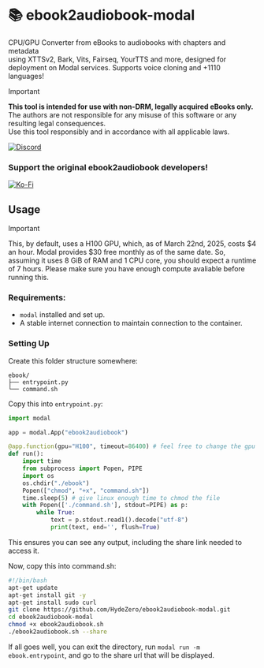 # 📚 ebook2audiobook-modal
CPU/GPU Converter from eBooks to audiobooks with chapters and metadata<br/>
using XTTSv2, Bark, Vits, Fairseq, YourTTS and more, designed for deployment on Modal services. Supports voice cloning and +1110 languages!
> [!IMPORTANT]
**This tool is intended for use with non-DRM, legally acquired eBooks only.** <br>
The authors are not responsible for any misuse of this software or any resulting legal consequences. <br>
Use this tool responsibly and in accordance with all applicable laws.

[![Discord](https://dcbadge.limes.pink/api/server/https://discord.gg/63Tv3F65k6)](https://discord.gg/63Tv3F65k6)

### Support the original ebook2audiobook developers!
[![Ko-Fi](https://img.shields.io/badge/Ko--fi-F16061?style=for-the-badge&logo=ko-fi&logoColor=white)](https://ko-fi.com/athomasson2) 

## Usage

> [!IMPORTANT]
This, by default, uses a H100 GPU, which, as of March 22nd, 2025, costs $4 an hour. Modal provides $30 free monthly as of the same date. So, assuming it uses 8 GiB of RAM and 1 CPU core, you should expect a runtime of 7 hours. Please make sure you have enough compute avaliable before running this.

### Requirements:
* `modal` installed and set up.
* A stable internet connection to maintain connection to the container.

### Setting Up


Create this folder structure somewhere:

```
ebook/
├── entrypoint.py
└── command.sh
```

Copy this into `entrypoint.py`:

```python
import modal

app = modal.App("ebook2audiobook")

@app.function(gpu="H100", timeout=86400) # feel free to change the gpu
def run():
    import time
    from subprocess import Popen, PIPE
    import os
    os.chdir("./ebook")
    Popen(["chmod", "+x", "command.sh"])
    time.sleep(5) # give linux enough time to chmod the file
    with Popen(['./command.sh'], stdout=PIPE) as p:
        while True:
            text = p.stdout.read1().decode("utf-8")
            print(text, end='', flush=True)
```

This ensures you can see any output, including the share link needed to access it.

Now, copy this into command.sh:

```bash
#!/bin/bash
apt-get update
apt-get install git -y
apt-get install sudo curl
git clone https://github.com/HydeZero/ebook2audiobook-modal.git
cd ebook2audiobook-modal
chmod +x ebook2audiobook.sh
./ebook2audiobook.sh --share
```

If all goes well, you can exit the directory, run `modal run -m ebook.entrypoint`, and go to the share url that will be displayed.
